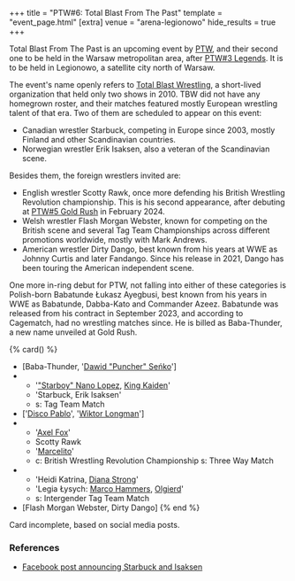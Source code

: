 +++
title = "PTW#6: Total Blast From The Past"
template = "event_page.html"
[extra]
venue = "arena-legionowo"
hide_results = true
+++

Total Blast From The Past is an upcoming event by [PTW](@/o/ptw.md), and their second one to be held in the Warsaw metropolitan area, after [PTW#3 Legends](@/e/ptw/2022-11-26-ptw-3-legends.md). It is to be held in Legionowo, a satellite city north of Warsaw.

The event's name openly refers to [Total Blast Wrestling](@/o/tbw.md), a short-lived organization that held only two shows in 2010. TBW did not have any homegrown roster, and their matches featured mostly European wrestling talent of that era. Two of them are scheduled to appear on this event:

* Canadian wrestler Starbuck, competing in Europe since 2003, mostly Finland and other Scandinavian countries.
* Norwegian wrestler Erik Isaksen, also a veteran of the Scandinavian scene.

Besides them, the foreign wrestlers invited are:

* English wrestler Scotty Rawk, once more defending his British Wrestling Revolution championship. This is his second appearance, after debuting at [PTW#5 Gold Rush](@/e/ptw/2024-02-03-ptw-5-gold-rush.md) in February 2024.
* Welsh wrestler Flash Morgan Webster, known for competing on the British scene and several  Tag Team Championships across different promotions worldwide, mostly with Mark Andrews.
* American wrestler Dirty Dango, best known from his years at WWE as Johnny Curtis and later Fandango. Since his release in 2021, Dango has been touring the American independent scene.

One more in-ring debut for PTW, not falling into either of these categories is Polish-born Babatunde Łukasz Ayegbusi, best known from his years in WWE as Babatunde, Dabba-Kato and Commander Azeez. Babatunde was released from his contract in September 2023, and according to Cagematch, had no wrestling matches since. He is billed as Baba-Thunder, a new name unveiled at Gold Rush.

{% card() %}
- [Baba-Thunder, '[Dawid "Puncher" Seńko](@/w/puncher.md)']
- - '["Starboy" Nano Lopez](@/w/nano-lopez.md), [King Kaiden](@/w/king-kaiden.md)'
  - 'Starbuck, Erik Isaksen'
  - s: Tag Team Match
- ['[Disco Pablo](@/w/disco-pablo.md)', '[Wiktor Longman](@/w/wiktor-longman.md)']
- - '[Axel Fox](@/w/axel-fox.md)'
  - Scotty Rawk
  - '[Marcelito](@/w/marcelito.md)'
  - c: British Wrestling Revolution Championship
    s: Three Way Match
- - 'Heidi Katrina, [Diana Strong](@/w/diana-strong.md)'
  - 'Legia Łysych: [Marco Hammers](@/w/marco-hammers.md), [Olgierd](@/w/olgierd.md)'
  - s: Intergender Tag Team Match
- [Flash Morgan Webster, Dirty Dango]
{% end %}

Card incomplete, based on social media posts.

### References

* [Facebook post announcing Starbuck and Isaksen](https://www.facebook.com/PrimeTimeWrestlingPL/posts/pfbid0XSHwEuYjQG1dGxLjoEXvnYRaC4wVm7tAYiZ1kT6XLjDZc8eBR4GfZ515pMQNvtFHl)
